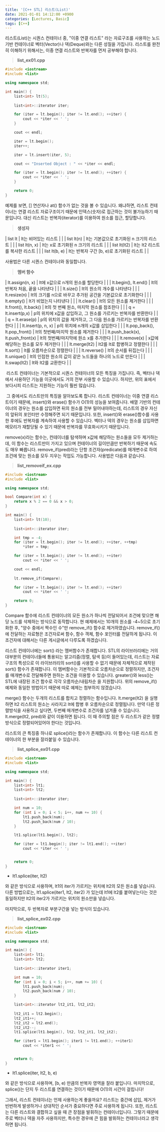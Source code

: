 ```yaml
---
title: '[C++ STL] 리스트(List)'
date: 2021-01-01 14:12:00 +0900
categories: [Lectures, Basic]
tags: [C++]
---
```


리스트(List)는 시퀀스 컨테이너 중, "이중 연결 리스트" 라는 자료구조를 사용하는 노드 기반 컨테이너로 벡터(Vector)나 덱(Deque)와는 다른 성질을 가집니다. 리스트를 완전히 이해하기 위해서는, 이중 연결 리스트와 반복자를 먼저 공부해야 합니다.

> **list\_ex01.cpp**

```cpp
#include <iostream>
#include <list>

using namespace std;

int main() {
	list<int> lt(5);
	
	list<int>::iterator iter;

	for (iter = lt.begin(); iter != lt.end(); ++iter) {
		cout << *iter << ' ';
	}

	cout << endl;

	iter = lt.begin();
	iter++;

	iter = lt.insert(iter, 5);

	cout << "Inserted Object : " << *iter << endl;

	for (iter = lt.begin(); iter != lt.end(); ++iter) {
		cout << *iter << ' ';
	}

	return 0;
}
```

예제를 보면, \[\] 연산자나 at() 함수가 없는 것을 볼 수 있습니다. 왜냐하면, 리스트 컨테이너는 연결 리스트 자료구조이기 때문에 인덱스(숫자)로 접근하는 것이 불가능하기 때문입니다. 대신 리스트는 반복자(iterator)를 이용하여 원소를 접근, 할당합니다.

> **생성자**

| list lt | lt는 비어있는 리스트 |  |
| list lt(n) | lt는 기본값으로 초기화된 n 크기의 리스트 |  |
| list lt(n, x) | lt는 x로 초기화된 n 크기의 리스트 |  |
| list lt(lt2) | lt는 lt2 리스트를 복사한 리스트 |  |
| list lt(b, e) | lt는 반복자 구간 \[b, e)로 초기화된 리스트 |  |

사용법은 다른 시퀀스 컨테이너와 동일합니다.

> **멤버 함수**

| lt.assign(n, x) | lt에 x값으로 n개의 원소를 할당한다 |  |
| lt.begin(), lt.end() | lt의 반복자 처음, 끝을 나타낸다 |  |
| lt.size() | lt의 원소의 개수를 나타낸다 |  |
| lt.resize(n) | lt의 크기를 n으로 바꾸고 추가된 공간을 기본값으로 초기화한다 |  |
| lt.empty() | lt가 비었는지 나타낸다 |  |
| lt.clear() | lt의 모든 원소를 제거한다 |  |
| lt.front(), lt.back() | lt의 첫 번째 원소, 마지막 원소를 참조한다 |  |
| q = lt.insert(p,x) | p의 위치에 x값을 삽입하고, 그 원소를 가르키는 반복자를 반환한다 |  |
| q = lt.erase(p) | p의 위치의 값을 제거하고, 그 다음 원소를 가르키는 반복자를 반환한다 |  |
| lt.insert(p, n, x) | p의 위치에 n개의 x값를 삽입한다 |  |
| lt.pop\_back(), lt.pop\_front() | lt의 첫번째/마지막 원소를 제거한다 |  |
| lt.push\_back(x), lt.push\_front(x) | lt의 첫번째/마지막에 원소 x를 추가한다 |  |
| lt.remove(x) | x값에 해당하는 원소를 모두 제거한다 |  |
| lt.merge(lt2) | lt2를 lt로 합병하고 정렬한다 |  |
| lt.sort() | lt를 오름차순으로 정렬한다 |  |
| lt.reverse() | lt의 순서를 뒤집는다 |  |
| lt.unique() | lt의 인접한 원소의 값이 같은 노드들을 하나의 노드로 만든다 |  |
| lt.swap(lt2) | lt와 lt2를 교환한다 |  |

 리스트 컨테이너는 기본적으로 시퀀스 컨테이너의 모든 특징을 가집니다. 즉, 벡터나 덱에서 사용하던 기능을 이곳에서도 거의 전부 사용할 수 있습니다. 하지만, 위의 표에서 보다시피 리스트는 지원하는 기능이 훨씬 많습니다.

 그 중에서도 리스트만의 특징을 알아보도록 합니다. 리스트 컨테이너는 이중 연결 리스트이기 때문에, insert()와 erase() 함수가 O(1)의 성능을 보여줍니다. 배열 기반의 컨테이너의 경우는 원소를 삽입하면 뒤의 원소를 전부 밀어내야하는데, 리스트의 경우 자신의 앞뒤의 포인터만 수정해주면 되기 때문입니다. 또한, insert()와 erase()함수를 사용한 후에도 반복자를 계속하여 사용할 수 있습니다. 벡터나 덱의 경우는 원소를 삽입하면 메모리가 재할당될 수 있기 때문에 반복자를 무효화시키기 때문입니다.

remove(x)라는 함수는, 컨테이너를 탐색하며 x값에 해당하는 원소들을 모두 제거하는데, 이 함수는 리스트만이 가지고 있으며 컨테이너의 길이만큼만 반복하기 때문에 속도도 매우 빠릅니다. remove\_if(pred)라는 단항 조건자(predicate)를 매개변수로 하여 조건에 맞는 원소를 모두 지우는 작업도 가능합니다. 사용법은 다음과 같습니다.

> **list\_removeif\_ex.cpp**

```cpp
#include <iostream>
#include <list>

using namespace std;

bool Compare(int x) {
	return x % 2 == 0 && x > 0;
}

int main() {
	list<int> lt(10);
	
	list<int>::iterator iter;

	int tmp = -4;
	for (iter = lt.begin(); iter != lt.end(); ++iter, ++tmp)
		*iter = tmp;

	for (iter = lt.begin(); iter != lt.end(); ++iter)
		cout << *iter << ' ';

	cout << endl;
	
	lt.remove_if(Compare);

	for (iter = lt.begin(); iter != lt.end(); ++iter)
		cout << *iter << ' ';

	return 0;
}
```

Compare 함수에 리스트 컨테이너의 모든 원소가 하나씩 전달되어서 조건에 맞으면 해당 노드를 삭제하는 방식으로 동작합니다. 현 예제에서는 10개의 원소를 -4~5으로 초기화한 후, "양수 중에서 짝수인 수"만 remove\_if() 함수로 제거하였습니다. remove\_if()에 전달하는 자료형은 조건자로써 함수, 함수 객체, 함수 포인터를 전달하게 됩니다. 이 조건자에 대해서는 다른 게시글에서 다루도록 하겠습니다.

리스트 컨테이너에는 sort() 라는 멤버함수가 존재합니다. STL의 <algorithm> 라이브러리에는 거의 대부분의 컨테이너들에 통용되는 알고리즘(정렬, 탐색 등)이 들어있는데, 리스트는 자료구조의 특성으로 이 라이브러리의 sort()를 사용할 수 없기 때문에 자체적으로 제작된 sort() 함수가 존재합니다. 이 멤버함수는 기본적으로 오름차순으로 정렬하지만, 조건자를 매개변수로 전달해주면 원하는 조건을 이용할 수 있습니다. greater<int>()와 less<int>()는 STL에 내장된 조건 함수로 각각 오름차순/내림차순 을 지원합니다. 위의 remove\_if() 예제와 동일한 방법이기 때문에 따로 예제는 첨부하지 않겠습니다.

merge() 함수는 두개의 리스트를 합치고 정렬하는 함수입니다. lt.merge(lt2) 을 실행하면 lt2 리스트의 원소는 사라지고 lt에 합병 후 오름차순으로 정렬됩니다. 만약 다른 정렬방식을 사용하고 싶다면, 두번째 매개변수로 조건자를 넘겨줄 수 있습니다. lt.merge(lt2, pred)와 같이 이용하면 됩니다. 이 때 주의할 점은 두 리스트가 같은 정렬방식으로 정렬되어있어야 한다는 것입니다.

리스트의 큰 특징중 하나로 splice()라는 함수가 존재합니다. 이 함수는 다른 리스트 컨테이너의 한 부분을 잘라붙일 수 있습니다.

> **list\_splice\_ex01.cpp**

```cpp
#include <iostream>
#include <list>

using namespace std;

int main() {
	list<int> lt1;
	list<int> lt2;
	
	list<int>::iterator iter;

	int num = 10;
	for (int i = 0; i < 5; i++, num += 10) {
		lt1.push_back(num);
		lt2.push_back(num / 10);
	}

	lt1.splice(lt1.begin(), lt2);

	for (iter = lt1.begin(); iter != lt1.end(); ++iter)
		cout << *iter << ' ';


	return 0;
}
```

- lt1.splice(iter, lt2)

와 같은 방식으로 사용하며, lt1의 iter가 가르키는 위치에 lt2의 모든 원소를 넣습니다. 다른 방법으로는, lt1.splice(iter1, lt2, iter2) 가 있는데 lt1에 lt2를 붙여넣는다는 것은 동일하지만 lt2의 iter2가 가르키는 위치의 원소만을 넣습니다.

마지막으로, 두 반복자로 부분구간을 넣는 방식이 있습니다.

> **list\_splice\_ex02.cpp**

```cpp
#include <iostream>
#include <list>

using namespace std;

int main() {
	list<int> lt1;
	list<int> lt2;
	
	list<int>::iterator iter1;

	int num = 10;
	for (int i = 0; i < 5; i++, num += 10) {
		lt1.push_back(num);
		lt2.push_back(num / 10);
	}

	list<int>::iterator lt2_it1, lt2_it2;
	
	lt2_it1 = lt2.begin();
	lt2_it1++;
	lt2_it2 = lt2.end();
	lt2_it2--;
	lt1.splice(lt1.begin(), lt2, lt2_it1, lt2_it2);

	for (iter1 = lt1.begin(); iter1 != lt1.end(); ++iter1)
		cout << *iter1 << ' ';


	return 0;
}
```

- lt1.splice(iter, lt2, b, e)

와 같은 방식으로 사용하며, \[b, e) 만큼의 반복자 영역을 잘라 붙입니다. 마지막으로, splice()는 단지 두 리스트를 연결하는 것이기 때문에 O(1)의 시간이 걸립니다! 

그래서, 리스트 컨테이너는 언제 사용하는게 좋을까요? 리스트는 중간에 삽입, 제거가 빈번하게 발생하거나 상대적인 순서가 중요하다면 주로 사용하게 됩니다. 또한, 리스트는 다른 리스트와 결합하고 싶을 때 큰 장점을 발휘하는 컨테이너입니다. 그렇기 때문에 주로 벡터나 덱을 자주 사용하지만, 특수한 경우에 큰 힘을 발휘하는 컨테이너라고 생각하면 됩니다.